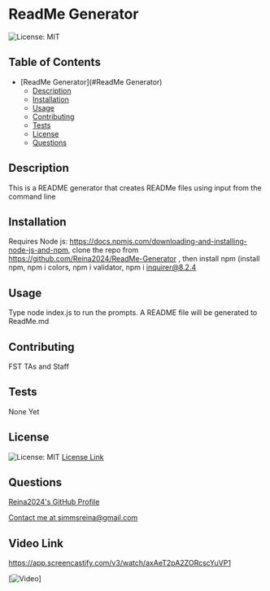 
# ReadMe Generator
![License: MIT](https://img.shields.io/badge/License-MIT-yellow.svg)

## Table of Contents

- [ReadMe Generator](#ReadMe Generator)
  - [Description](#description)
  - [Installation](#installation)
  - [Usage](#usage)
  - [Contributing](#contributing)
  - [Tests](#tests)
  - [License](#license)
  - [Questions](#questions)

## Description
This is a README generator that creates READMe files using input from the command line

## Installation
Requires Node js: https://docs.npmjs.com/downloading-and-installing-node-js-and-npm, clone the repo from https://github.com/Reina2024/ReadMe-Generator  , then install  npm (install npm, npm i colors, npm i validator, npm i   inquirer@8.2.4

## Usage
Type node index.js to run the prompts. A README file will be generated to ReadMe.md

## Contributing
FST TAs and Staff

## Tests
None Yet


## License
![License: MIT](https://img.shields.io/badge/License-MIT-yellow.svg) [License Link](https://opensource.org/licenses/MIT)
## Questions

[Reina2024's GitHub Profile](https://github.com/Reina2024)

[Contact me at simmsreina@gmail.com](mailto:simmsreina@gmail.com)

## Video Link
https://app.screencastify.com/v3/watch/axAeT2pA2ZORcscYuVP1

[![Video](https://app.screencastify.com/v3/watch/axAeT2pA2ZORcscYuVP1)]
